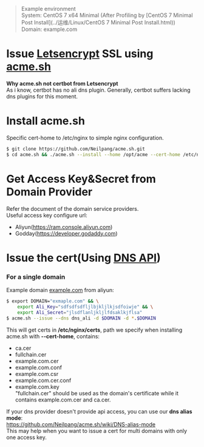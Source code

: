 > Example environment  
System: CentOS 7 x64 Minimal (After Profiling by [CentOS 7 Minimal Post Install](../运维/Linux/CentOS 7 Minimal Post Install.html))   
Domain: example.com

# Issue [Letsencrypt](https://letsencrypt.org/) SSL using [acme.sh](https://github.com/Neilpang/acme.sh)

**Why acme.sh not certbot from Letsencrypt**  
As i know, certbot has no ali dns plugin. Generally, certbot suffers lacking dns plugins for this moment.

# Install acme.sh  
Specific cert-home to /etc/nginx to simple nginx configuration.

```bash
$ git clone https://github.com/Neilpang/acme.sh.git
$ cd acme.sh && ./acme.sh --install --home /opt/acme --cert-home /etc/nginx/certs
```

# Get Access Key&Secret from Domain Provider
Refer the document of the domain service providers.  
Useful access key configure url:  
* Aliyun(https://ram.console.aliyun.com)
* Godday(https://developer.godaddy.com)

# Issue the cert(Using [DNS API](https://github.com/Neilpang/acme.sh/wiki/dnsapi))  
### For a single domain  
Example domain [example.com]() from aliyun:
```bash
$ export DOMAIN="exmaple.com" && \
    export Ali_Key="sdfsdfsdfljlbjkljlkjsdfoiwje" && \
    export Ali_Secret="jlsdflanljkljlfdsaklkjflsa"
$ acme.sh --issue --dns dns_ali -d $DOMAIN -d *.$DOMAIN
```

This will get certs in **/etc/nginx/certs**, path we specify when installing acme.sh with **--cert-home**, contains:  
* ca.cer  
* fullchain.cer  
* example.com.cer  
* example.com.conf  
* example.com.csr  
* example.com.cer.conf  
* example.com.key  
"fullchain.cer" should be used as the domain's certificate while it contains example.com.cer and ca.cer.  

If your dns provider doesn't provide api access, you can use our **dns alias mode**:  
https://github.com/Neilpang/acme.sh/wiki/DNS-alias-mode  
This may help when you want to issue a cert for multi domains with only one access key.